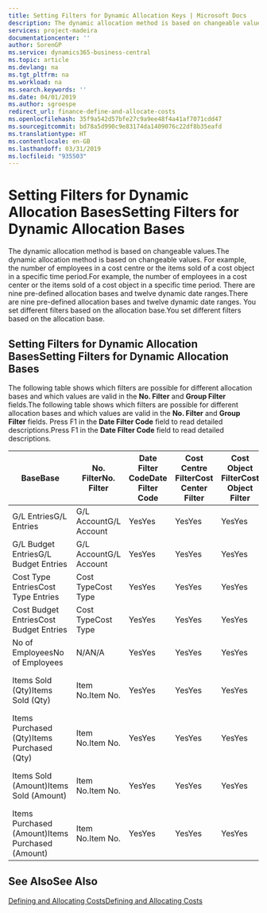 ```yaml
---
title: Setting Filters for Dynamic Allocation Keys | Microsoft Docs
description: The dynamic allocation method is based on changeable values. For example, the number of employees in a cost centre or the items sold of a cost object in a specific time period. There are nine pre-defined allocation bases and twelve dynamic date ranges. You set different filters based on the allocation base.
services: project-madeira
documentationcenter: ''
author: SorenGP
ms.service: dynamics365-business-central
ms.topic: article
ms.devlang: na
ms.tgt_pltfrm: na
ms.workload: na
ms.search.keywords: ''
ms.date: 04/01/2019
ms.author: sgroespe
redirect_url: finance-define-and-allocate-costs
ms.openlocfilehash: 35f9a542d57bfe27c9a9ee48f4a41af7071cdd47
ms.sourcegitcommit: bd78a5d990c9e83174da1409076c22df8b35eafd
ms.translationtype: HT
ms.contentlocale: en-GB
ms.lasthandoff: 03/31/2019
ms.locfileid: "935503"
---
```

# <a name="setting-filters-for-dynamic-allocation-bases"></a><span data-ttu-id="49d5b-106">Setting Filters for Dynamic Allocation Bases</span><span class="sxs-lookup"><span data-stu-id="49d5b-106">Setting Filters for Dynamic Allocation Bases</span></span>
<span data-ttu-id="49d5b-107">The dynamic allocation method is based on changeable values.</span><span class="sxs-lookup"><span data-stu-id="49d5b-107">The dynamic allocation method is based on changeable values.</span></span> <span data-ttu-id="49d5b-108">For example, the number of employees in a cost centre or the items sold of a cost object in a specific time period.</span><span class="sxs-lookup"><span data-stu-id="49d5b-108">For example, the number of employees in a cost center or the items sold of a cost object in a specific time period.</span></span> <span data-ttu-id="49d5b-109">There are nine pre-defined allocation bases and twelve dynamic date ranges.</span><span class="sxs-lookup"><span data-stu-id="49d5b-109">There are nine pre-defined allocation bases and twelve dynamic date ranges.</span></span> <span data-ttu-id="49d5b-110">You set different filters based on the allocation base.</span><span class="sxs-lookup"><span data-stu-id="49d5b-110">You set different filters based on the allocation base.</span></span>  

## <a name="setting-filters-for-dynamic-allocation-bases"></a><span data-ttu-id="49d5b-111">Setting Filters for Dynamic Allocation Bases</span><span class="sxs-lookup"><span data-stu-id="49d5b-111">Setting Filters for Dynamic Allocation Bases</span></span>  
 <span data-ttu-id="49d5b-112">The following table shows which filters are possible for different allocation bases and which values are valid in the **No. Filter** and **Group Filter** fields.</span><span class="sxs-lookup"><span data-stu-id="49d5b-112">The following table shows which filters are possible for different allocation bases and which values are valid in the **No. Filter** and **Group Filter** fields.</span></span> <span data-ttu-id="49d5b-113">Press F1 in the **Date Filter Code** field to read detailed descriptions.</span><span class="sxs-lookup"><span data-stu-id="49d5b-113">Press F1 in the **Date Filter Code** field to read detailed descriptions.</span></span>  

|<span data-ttu-id="49d5b-114">**Base**</span><span class="sxs-lookup"><span data-stu-id="49d5b-114">**Base**</span></span>|<span data-ttu-id="49d5b-115">**No. Filter**</span><span class="sxs-lookup"><span data-stu-id="49d5b-115">**No. Filter**</span></span>|<span data-ttu-id="49d5b-116">**Date Filter Code**</span><span class="sxs-lookup"><span data-stu-id="49d5b-116">**Date Filter Code**</span></span>|<span data-ttu-id="49d5b-117">**Cost Centre Filter**</span><span class="sxs-lookup"><span data-stu-id="49d5b-117">**Cost Center Filter**</span></span>|<span data-ttu-id="49d5b-118">**Cost Object Filter**</span><span class="sxs-lookup"><span data-stu-id="49d5b-118">**Cost Object Filter**</span></span>|<span data-ttu-id="49d5b-119">**Group Filter**</span><span class="sxs-lookup"><span data-stu-id="49d5b-119">**Group Filter**</span></span>|  
|--------------|----------------------------------------|----------------------------------------------|------------------------------------------------|------------------------------------------------|------------------------------------------|  
|<span data-ttu-id="49d5b-120">G/L Entries</span><span class="sxs-lookup"><span data-stu-id="49d5b-120">G/L Entries</span></span>|<span data-ttu-id="49d5b-121">G/L Account</span><span class="sxs-lookup"><span data-stu-id="49d5b-121">G/L Account</span></span>|<span data-ttu-id="49d5b-122">Yes</span><span class="sxs-lookup"><span data-stu-id="49d5b-122">Yes</span></span>|<span data-ttu-id="49d5b-123">Yes</span><span class="sxs-lookup"><span data-stu-id="49d5b-123">Yes</span></span>|<span data-ttu-id="49d5b-124">Yes</span><span class="sxs-lookup"><span data-stu-id="49d5b-124">Yes</span></span>|<span data-ttu-id="49d5b-125">N/A</span><span class="sxs-lookup"><span data-stu-id="49d5b-125">N/A</span></span>|  
|<span data-ttu-id="49d5b-126">G/L Budget Entries</span><span class="sxs-lookup"><span data-stu-id="49d5b-126">G/L Budget Entries</span></span>|<span data-ttu-id="49d5b-127">G/L Account</span><span class="sxs-lookup"><span data-stu-id="49d5b-127">G/L Account</span></span>|<span data-ttu-id="49d5b-128">Yes</span><span class="sxs-lookup"><span data-stu-id="49d5b-128">Yes</span></span>|<span data-ttu-id="49d5b-129">Yes</span><span class="sxs-lookup"><span data-stu-id="49d5b-129">Yes</span></span>|<span data-ttu-id="49d5b-130">Yes</span><span class="sxs-lookup"><span data-stu-id="49d5b-130">Yes</span></span>|<span data-ttu-id="49d5b-131">G/L Budget Name</span><span class="sxs-lookup"><span data-stu-id="49d5b-131">G/L Budget Name</span></span>|  
|<span data-ttu-id="49d5b-132">Cost Type Entries</span><span class="sxs-lookup"><span data-stu-id="49d5b-132">Cost Type Entries</span></span>|<span data-ttu-id="49d5b-133">Cost Type</span><span class="sxs-lookup"><span data-stu-id="49d5b-133">Cost Type</span></span>|<span data-ttu-id="49d5b-134">Yes</span><span class="sxs-lookup"><span data-stu-id="49d5b-134">Yes</span></span>|<span data-ttu-id="49d5b-135">Yes</span><span class="sxs-lookup"><span data-stu-id="49d5b-135">Yes</span></span>|<span data-ttu-id="49d5b-136">Yes</span><span class="sxs-lookup"><span data-stu-id="49d5b-136">Yes</span></span>|<span data-ttu-id="49d5b-137">N/A</span><span class="sxs-lookup"><span data-stu-id="49d5b-137">N/A</span></span>|  
|<span data-ttu-id="49d5b-138">Cost Budget Entries</span><span class="sxs-lookup"><span data-stu-id="49d5b-138">Cost Budget Entries</span></span>|<span data-ttu-id="49d5b-139">Cost Type</span><span class="sxs-lookup"><span data-stu-id="49d5b-139">Cost Type</span></span>|<span data-ttu-id="49d5b-140">Yes</span><span class="sxs-lookup"><span data-stu-id="49d5b-140">Yes</span></span>|<span data-ttu-id="49d5b-141">Yes</span><span class="sxs-lookup"><span data-stu-id="49d5b-141">Yes</span></span>|<span data-ttu-id="49d5b-142">Yes</span><span class="sxs-lookup"><span data-stu-id="49d5b-142">Yes</span></span>|<span data-ttu-id="49d5b-143">Budget Name</span><span class="sxs-lookup"><span data-stu-id="49d5b-143">Budget Name</span></span>|  
|<span data-ttu-id="49d5b-144">No of Employees</span><span class="sxs-lookup"><span data-stu-id="49d5b-144">No of Employees</span></span>|<span data-ttu-id="49d5b-145">N/A</span><span class="sxs-lookup"><span data-stu-id="49d5b-145">N/A</span></span>|<span data-ttu-id="49d5b-146">Yes</span><span class="sxs-lookup"><span data-stu-id="49d5b-146">Yes</span></span>|<span data-ttu-id="49d5b-147">Yes</span><span class="sxs-lookup"><span data-stu-id="49d5b-147">Yes</span></span>|<span data-ttu-id="49d5b-148">Yes</span><span class="sxs-lookup"><span data-stu-id="49d5b-148">Yes</span></span>|<span data-ttu-id="49d5b-149">N/A</span><span class="sxs-lookup"><span data-stu-id="49d5b-149">N/A</span></span>|  
|<span data-ttu-id="49d5b-150">Items Sold (Qty)</span><span class="sxs-lookup"><span data-stu-id="49d5b-150">Items Sold (Qty)</span></span>|<span data-ttu-id="49d5b-151">Item No.</span><span class="sxs-lookup"><span data-stu-id="49d5b-151">Item No.</span></span>|<span data-ttu-id="49d5b-152">Yes</span><span class="sxs-lookup"><span data-stu-id="49d5b-152">Yes</span></span>|<span data-ttu-id="49d5b-153">Yes</span><span class="sxs-lookup"><span data-stu-id="49d5b-153">Yes</span></span>|<span data-ttu-id="49d5b-154">Yes</span><span class="sxs-lookup"><span data-stu-id="49d5b-154">Yes</span></span>|<span data-ttu-id="49d5b-155">Inventory Posting Group</span><span class="sxs-lookup"><span data-stu-id="49d5b-155">Inventory Posting Group</span></span>|  
|<span data-ttu-id="49d5b-156">Items Purchased (Qty)</span><span class="sxs-lookup"><span data-stu-id="49d5b-156">Items Purchased (Qty)</span></span>|<span data-ttu-id="49d5b-157">Item No.</span><span class="sxs-lookup"><span data-stu-id="49d5b-157">Item No.</span></span>|<span data-ttu-id="49d5b-158">Yes</span><span class="sxs-lookup"><span data-stu-id="49d5b-158">Yes</span></span>|<span data-ttu-id="49d5b-159">Yes</span><span class="sxs-lookup"><span data-stu-id="49d5b-159">Yes</span></span>|<span data-ttu-id="49d5b-160">Yes</span><span class="sxs-lookup"><span data-stu-id="49d5b-160">Yes</span></span>|<span data-ttu-id="49d5b-161">Inventory Posting Group</span><span class="sxs-lookup"><span data-stu-id="49d5b-161">Inventory Posting Group</span></span>|  
|<span data-ttu-id="49d5b-162">Items Sold (Amount)</span><span class="sxs-lookup"><span data-stu-id="49d5b-162">Items Sold (Amount)</span></span>|<span data-ttu-id="49d5b-163">Item No.</span><span class="sxs-lookup"><span data-stu-id="49d5b-163">Item No.</span></span>|<span data-ttu-id="49d5b-164">Yes</span><span class="sxs-lookup"><span data-stu-id="49d5b-164">Yes</span></span>|<span data-ttu-id="49d5b-165">Yes</span><span class="sxs-lookup"><span data-stu-id="49d5b-165">Yes</span></span>|<span data-ttu-id="49d5b-166">Yes</span><span class="sxs-lookup"><span data-stu-id="49d5b-166">Yes</span></span>|<span data-ttu-id="49d5b-167">Inventory Posting Group</span><span class="sxs-lookup"><span data-stu-id="49d5b-167">Inventory Posting Group</span></span>|  
|<span data-ttu-id="49d5b-168">Items Purchased (Amount)</span><span class="sxs-lookup"><span data-stu-id="49d5b-168">Items Purchased (Amount)</span></span>|<span data-ttu-id="49d5b-169">Item No.</span><span class="sxs-lookup"><span data-stu-id="49d5b-169">Item No.</span></span>|<span data-ttu-id="49d5b-170">Yes</span><span class="sxs-lookup"><span data-stu-id="49d5b-170">Yes</span></span>|<span data-ttu-id="49d5b-171">Yes</span><span class="sxs-lookup"><span data-stu-id="49d5b-171">Yes</span></span>|<span data-ttu-id="49d5b-172">Yes</span><span class="sxs-lookup"><span data-stu-id="49d5b-172">Yes</span></span>|<span data-ttu-id="49d5b-173">Inventory Posting Group</span><span class="sxs-lookup"><span data-stu-id="49d5b-173">Inventory Posting Group</span></span>|  

## <a name="see-also"></a><span data-ttu-id="49d5b-174">See Also</span><span class="sxs-lookup"><span data-stu-id="49d5b-174">See Also</span></span>  
[<span data-ttu-id="49d5b-175">Defining and Allocating Costs</span><span class="sxs-lookup"><span data-stu-id="49d5b-175">Defining and Allocating Costs</span></span>](finance-define-and-allocate-costs.md)
